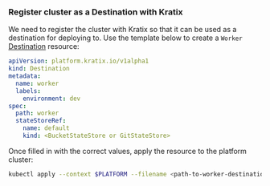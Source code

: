 ### Register cluster as a Destination with Kratix

We need to register the cluster with Kratix so that it can be used as a
destination for deploying to. Use the template below to create a
`Worker` [Destination](/main/reference/destinations/intro) resource:

```yaml
apiVersion: platform.kratix.io/v1alpha1
kind: Destination
metadata:
  name: worker
  labels:
    environment: dev
spec:
  path: worker
  stateStoreRef:
    name: default
    kind: <BucketStateStore or GitStateStore>
```

Once filled in with the correct values, apply the resource to the platform cluster:

```bash
kubectl apply --context $PLATFORM --filename <path-to-worker-destination-resource>
```
